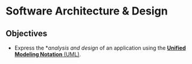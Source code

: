 # Software Architecture & Design

## Objectives
 - Express the **analysis and design*  of an application using the [**Unified Modeling Notation** (UML)]().
